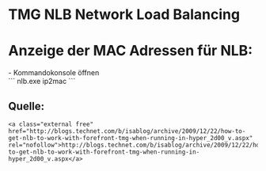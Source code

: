 # TMG NLB Network Load Balancing

# <span id="bkmrk-"></span><span class="mw-headline" id="bkmrk-anzeige-der-mac-adre-1">Anzeige der MAC Adressen für NLB:</span>

<div class="vector-body" id="bkmrk-kommandokonsole-%C3%B6ffn"><div class="mw-body-content mw-content-ltr" dir="ltr" lang="de"><div class="mw-parser-output">- Kommandokonsole öffnen

</div></div></div>```
nlb.exe ip2mac <clusterIP>
```

## <span class="mw-headline" id="bkmrk-quelle%3A-1">Quelle:</span>

```
<a class="external free" href="http://blogs.technet.com/b/isablog/archive/2009/12/22/how-to-get-nlb-to-work-with-forefront-tmg-when-running-in-hyper_2d00_v.aspx" rel="nofollow">http://blogs.technet.com/b/isablog/archive/2009/12/22/how-to-get-nlb-to-work-with-forefront-tmg-when-running-in-hyper_2d00_v.aspx</a>
```